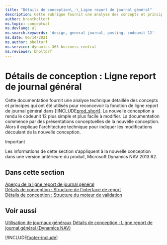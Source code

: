 ```yaml
---
title: "Détails de conception\_-\_Ligne report de journal général"
description: Cette rubrique fournit une analyse des concepts et principes qui sont utilisés pour reconcevoir la fonction de ligne de report au journal général dans Business Central.
author: brentholtorf
ms.topic: conceptual
ms.devlang: al
ms.search.keywords: 'design, general journal, posting, codeunit 12'
ms.date: 06/14/2021
ms.author: bholtorf
ms.service: dynamics-365-business-central
ms.reviewer: bholtorf
---
```

# <a name="design-details-general-journal-post-line"></a>Détails de conception : Ligne report de journal général

Cette documentation fournit une analyse technique détaillée des concepts et principes qui ont été utilisés pour reconcevoir la fonction de ligne report de journal général dans [!INCLUDE[prod_short](includes/prod_short.md)]. La nouvelle conception a rendu le codeunit 12 plus simple et plus facile à modifier. La documentation commence par des présentations conceptuelles de la nouvelle conception. Alors il explique l'architecture technique pour indiquer les modifications découlant de la nouvelle conception.  

> [!IMPORTANT]
> Les informations de cette section s’appliquent à la nouvelle conception dans une version antérieure du produit, Microsoft Dynamics NAV 2013 R2.

## <a name="in-this-section"></a>Dans cette section

[Aperçu de la ligne report de journal général](design-details-general-journal-post-line-overview.md)  
[Détails de conception : Structure de l'interface de report](design-details-posting-interface-structure.md)  
[Détails de conception : Structure du moteur de validation](design-details-posting-engine-structure.md)  

## <a name="see-also"></a>Voir aussi

[Utilisation de journaux généraux](ui-work-general-journals.md)
[Détails de conception : Ligne report de journal général (Dynamics NAV)](/dynamics-nav-app/design-details-general-journal-post-line)  

[!INCLUDE[footer-include](includes/footer-banner.md)]
